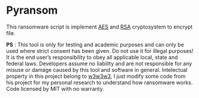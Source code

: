 # Pyransom
This ransomware script is implement [AES](https://en.wikipedia.org/wiki/Advanced_Encryption_Standard) and [RSA](https://en.wikipedia.org/wiki/RSA_(cryptosystem)) cryptosystem to encrypt file.

**PS** : This tool is only for testing and academic purposes and can only be used where strict consent has been given. Do not use it for illegal purposes! It is the end user’s responsibility to obey all applicable local, state and federal laws. Developers assume no liability and are not responsible for any misuse or damage caused by this tool and software in general. Intelectual property in this project belong to [w3w3w3](https://github.com/ncorbuk), I just modify some code from his project for my personal research to understand how ransomware works. Code licensed by MIT with no warranty.
